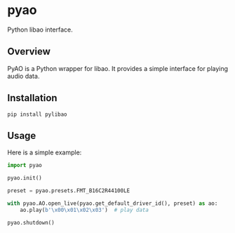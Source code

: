 # pyao

Python libao interface.

## Overview

PyAO is a Python wrapper for libao. It provides a simple interface for playing audio data.

## Installation

```
pip install pylibao
```

## Usage

Here is a simple example:

```python
import pyao

pyao.init()

preset = pyao.presets.FMT_B16C2R44100LE

with pyao.AO.open_live(pyao.get_default_driver_id(), preset) as ao:
    ao.play(b'\x00\x01\x02\x03')  # play data

pyao.shutdown()
```